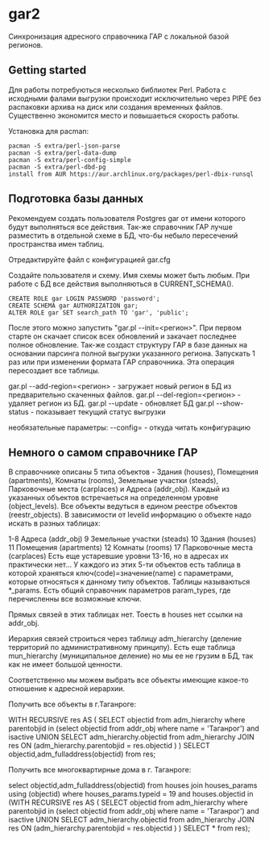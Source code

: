 # gar2

Синхронизация адресного справочника ГАР с локальной базой регионов.

## Getting started

Для работы потребуються несколько библиотек Perl. Работа с исходными фалами выгрузки происходит исключительно через PIPE без распаковки архива на диск или создания временных файлов. Существенно экономится место и повышаеться скорость работы.

Установка для pacman:
```shell
pacman -S extra/perl-json-parse
pacman -S extra/perl-data-dump
pacman -S extra/perl-config-simple
pacman -S extra/perl-dbd-pg
install from AUR https://aur.archlinux.org/packages/perl-dbix-runsql
```
## Подготовка базы данных

Рекомендуем создать пользователя Postgres gar от имени которого будут выполняться все действия.
Так-же справочник ГАР лучше разместить в отдельной схеме в БД, что-бы небыло пересечений пространства имен таблиц.

Отредактируйте файл с конфигурацией gar.cfg

Создайте пользователя и схему. Имя схемы может быть любым. При работе с БД все действия выполняються в CURRENT_SCHEMA().
```shell
CREATE ROLE gar LOGIN PASSWORD 'password';
CREATE SCHEMA gar AUTHORIZATION gar;
ALTER ROLE gar SET search_path TO 'gar', 'public';
```

После этого можно запустить "gar.pl --init=<регион>". При первом старте он скачает список всех обновлений и закачает последнее полное обновление. Так-же создаст структуру ГАР в базе данных на основании парсинга полной выгрузки указанного региона. Запускать 1 раз или при изменении формата ГАР справочника. Эта операция пересоздает все таблицы.

gar.pl --add-region=<регион> - загружает новый регион в БД из предварительно скаченных файлов.
gar.pl --del-region=<регион> - удаляет регион из БД.
gar.pl --update - обновляет БД
gar.pl --show-status - показывает текущий статус выгрузки

необязательные параметры:
--config=<file> - откуда читать конфигурацию

## Немного о самом справочнике ГАР

В справочнике описаны 5 типа объектов - Здания (houses), Помещения (apartments), Комнаты (rooms), Земельные участки (steads), Парковочные места (carplaces) и Адреса (addr_obj). Каждый из указанных объектов встречаеться на определенном уровне (object_levels).
Все объекты ведуться в едином реестре объектов (reestr_objects).
В зависимости от levelid информацию о объекте надо искать в разных таблицах:

1-8 Адреса (addr_obj)
9 Земельные участки (steads)
10 Здания (houses)
11 Помещения (apartments)
12 Комнаты (rooms)
17 Парковочные места (carplaces)
Есть еще устаревшие уровни 13-16, но в адресах их практически нет...
У каждого из этих 5-ти объектов есть таблица в которой храняться ключ(code)=значение(name) с параметрами, которые относяться к данному типу объектов. Таблицы называються *_params. Есть общий справочник параметров param_types, где перечисленны все возможные ключи.

Прямых связей в этих таблицах нет. Тоесть в houses нет ссылки на addr_obj.

Иерархия связей строиться через таблицу adm_hierarchy (деление территорий по административному принципу). Есть еще таблица mun_hierarchy (муниципальное деление) но мы ее не грузим в БД, так как не имеет большой ценности.

Соответственно мы можем выбрать все объекты имеющие какое-то отношение к адресной иерархии.

Получить все объекты в г.Таганроге:

WITH RECURSIVE res AS ( SELECT objectid from adm_hierarchy where parentobjid in (select objectid from addr_obj where name = 'Таганрог') and isactive UNION SELECT adm_hierarchy.objectid from adm_hierarchy JOIN res ON (adm_hierarchy.parentobjid = res.objectid ) ) SELECT objectid,adm_fulladdress(objectid) from res;

Получить все многоквартирные дома в г. Таганроге:

select objectid,adm_fulladdress(objectid) from houses join houses_params using (objectid) where houses_params.typeid = 19 and houses.objectid in (WITH RECURSIVE res AS ( SELECT objectid from adm_hierarchy where parentobjid in (select objectid from addr_obj where name = 'Таганрог') and isactive UNION SELECT adm_hierarchy.objectid from adm_hierarchy JOIN res ON (adm_hierarchy.parentobjid = res.objectid ) ) SELECT * from res);